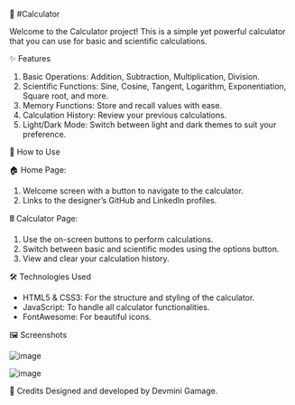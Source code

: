 🧮 #Calculator

Welcome to the Calculator project! This is a simple yet powerful calculator that you can use for basic and scientific calculations.

✨ Features
  
1. Basic Operations: Addition, Subtraction, Multiplication, Division.
2. Scientific Functions: Sine, Cosine, Tangent, Logarithm, Exponentiation, Square root, and more.
3. Memory Functions: Store and recall values with ease.
4. Calculation History: Review your previous calculations.
5. Light/Dark Mode: Switch between light and dark themes to suit your preference.
   
🚀 How to Use

🏠  Home Page:

1. Welcome screen with a button to navigate to the calculator.
2. Links to the designer’s GitHub and LinkedIn profiles.
   
🖩  Calculator Page:

1. Use the on-screen buttons to perform calculations.
2. Switch between basic and scientific modes using the options button.
3. View and clear your calculation history.
   
🛠 Technologies Used

- HTML5 & CSS3: For the structure and styling of the calculator.
- JavaScript: To handle all calculator functionalities.
- FontAwesome: For beautiful icons.

🖼️ Screenshots

![image](https://github.com/user-attachments/assets/c4962488-b804-4c06-9ddc-2debdc92e593)


![image](https://github.com/user-attachments/assets/559a9c6a-c070-4e39-aea9-0aaedb6475e6)

🙌 Credits
Designed and developed by Devmini Gamage.
